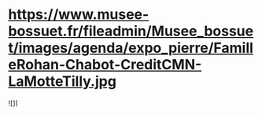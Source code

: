 # https://www.musee-bossuet.fr/fileadmin/Musee_bossuet/images/agenda/expo_pierre/FamilleRohan-Chabot-CreditCMN-LaMotteTilly.jpg

![](
